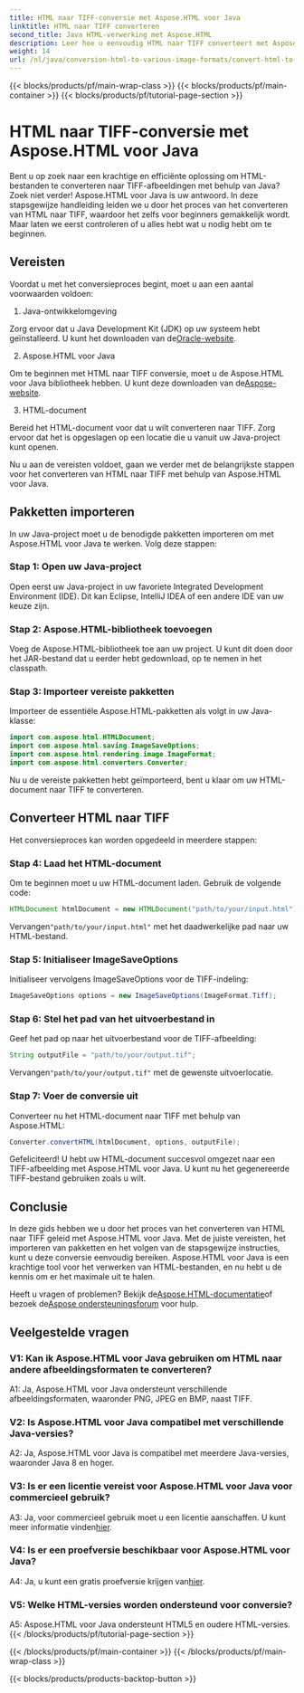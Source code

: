 ```yaml
---
title: HTML naar TIFF-conversie met Aspose.HTML voor Java
linktitle: HTML naar TIFF converteren
second_title: Java HTML-verwerking met Aspose.HTML
description: Leer hoe u eenvoudig HTML naar TIFF converteert met Aspose.HTML voor Java. Stapsgewijze handleiding voor efficiënte documentverwerking.
weight: 14
url: /nl/java/conversion-html-to-various-image-formats/convert-html-to-tiff/
---
```


{{< blocks/products/pf/main-wrap-class >}}
{{< blocks/products/pf/main-container >}}
{{< blocks/products/pf/tutorial-page-section >}}

# HTML naar TIFF-conversie met Aspose.HTML voor Java

Bent u op zoek naar een krachtige en efficiënte oplossing om HTML-bestanden te converteren naar TIFF-afbeeldingen met behulp van Java? Zoek niet verder! Aspose.HTML voor Java is uw antwoord. In deze stapsgewijze handleiding leiden we u door het proces van het converteren van HTML naar TIFF, waardoor het zelfs voor beginners gemakkelijk wordt. Maar laten we eerst controleren of u alles hebt wat u nodig hebt om te beginnen.

## Vereisten

Voordat u met het conversieproces begint, moet u aan een aantal voorwaarden voldoen:

1. Java-ontwikkelomgeving

 Zorg ervoor dat u Java Development Kit (JDK) op uw systeem hebt geïnstalleerd. U kunt het downloaden van de[Oracle-website](https://www.oracle.com/java/technologies/javase-downloads.html).

2. Aspose.HTML voor Java

 Om te beginnen met HTML naar TIFF conversie, moet u de Aspose.HTML voor Java bibliotheek hebben. U kunt deze downloaden van de[Aspose-website](https://releases.aspose.com/html/java/).

3. HTML-document

Bereid het HTML-document voor dat u wilt converteren naar TIFF. Zorg ervoor dat het is opgeslagen op een locatie die u vanuit uw Java-project kunt openen.

Nu u aan de vereisten voldoet, gaan we verder met de belangrijkste stappen voor het converteren van HTML naar TIFF met behulp van Aspose.HTML voor Java.

## Pakketten importeren

In uw Java-project moet u de benodigde pakketten importeren om met Aspose.HTML voor Java te werken. Volg deze stappen:

### Stap 1: Open uw Java-project

Open eerst uw Java-project in uw favoriete Integrated Development Environment (IDE). Dit kan Eclipse, IntelliJ IDEA of een andere IDE van uw keuze zijn.

### Stap 2: Aspose.HTML-bibliotheek toevoegen

Voeg de Aspose.HTML-bibliotheek toe aan uw project. U kunt dit doen door het JAR-bestand dat u eerder hebt gedownload, op te nemen in het classpath.

### Stap 3: Importeer vereiste pakketten

Importeer de essentiële Aspose.HTML-pakketten als volgt in uw Java-klasse:

```java
import com.aspose.html.HTMLDocument;
import com.aspose.html.saving.ImageSaveOptions;
import com.aspose.html.rendering.image.ImageFormat;
import com.aspose.html.converters.Converter;
```

Nu u de vereiste pakketten hebt geïmporteerd, bent u klaar om uw HTML-document naar TIFF te converteren.

## Converteer HTML naar TIFF

Het conversieproces kan worden opgedeeld in meerdere stappen:

### Stap 4: Laad het HTML-document

Om te beginnen moet u uw HTML-document laden. Gebruik de volgende code:

```java
HTMLDocument htmlDocument = new HTMLDocument("path/to/your/input.html");
```

 Vervangen`"path/to/your/input.html"` met het daadwerkelijke pad naar uw HTML-bestand.

### Stap 5: Initialiseer ImageSaveOptions

Initialiseer vervolgens ImageSaveOptions voor de TIFF-indeling:

```java
ImageSaveOptions options = new ImageSaveOptions(ImageFormat.Tiff);
```

### Stap 6: Stel het pad van het uitvoerbestand in

Geef het pad op naar het uitvoerbestand voor de TIFF-afbeelding:

```java
String outputFile = "path/to/your/output.tif";
```

 Vervangen`"path/to/your/output.tif"` met de gewenste uitvoerlocatie.

### Stap 7: Voer de conversie uit

Converteer nu het HTML-document naar TIFF met behulp van Aspose.HTML:

```java
Converter.convertHTML(htmlDocument, options, outputFile);
```

Gefeliciteerd! U hebt uw HTML-document succesvol omgezet naar een TIFF-afbeelding met Aspose.HTML voor Java. U kunt nu het gegenereerde TIFF-bestand gebruiken zoals u wilt.

## Conclusie

In deze gids hebben we u door het proces van het converteren van HTML naar TIFF geleid met Aspose.HTML voor Java. Met de juiste vereisten, het importeren van pakketten en het volgen van de stapsgewijze instructies, kunt u deze conversie eenvoudig bereiken. Aspose.HTML voor Java is een krachtige tool voor het verwerken van HTML-bestanden, en nu hebt u de kennis om er het maximale uit te halen.

 Heeft u vragen of problemen? Bekijk de[Aspose.HTML-documentatie](https://reference.aspose.com/html/java/)of bezoek de[Aspose ondersteuningsforum](https://forum.aspose.com/) voor hulp.

## Veelgestelde vragen

### V1: Kan ik Aspose.HTML voor Java gebruiken om HTML naar andere afbeeldingsformaten te converteren?

A1: Ja, Aspose.HTML voor Java ondersteunt verschillende afbeeldingsformaten, waaronder PNG, JPEG en BMP, naast TIFF.

### V2: Is Aspose.HTML voor Java compatibel met verschillende Java-versies?

A2: Ja, Aspose.HTML voor Java is compatibel met meerdere Java-versies, waaronder Java 8 en hoger.

### V3: Is er een licentie vereist voor Aspose.HTML voor Java voor commercieel gebruik?

 A3: Ja, voor commercieel gebruik moet u een licentie aanschaffen. U kunt meer informatie vinden[hier](https://purchase.aspose.com/buy).

### V4: Is er een proefversie beschikbaar voor Aspose.HTML voor Java?

 A4: Ja, u kunt een gratis proefversie krijgen van[hier](https://releases.aspose.com/html/java).

### V5: Welke HTML-versies worden ondersteund voor conversie?

A5: Aspose.HTML voor Java ondersteunt HTML5 en oudere HTML-versies.
{{< /blocks/products/pf/tutorial-page-section >}}

{{< /blocks/products/pf/main-container >}}
{{< /blocks/products/pf/main-wrap-class >}}

{{< blocks/products/products-backtop-button >}}
